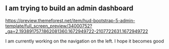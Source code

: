 ## I am trying to build an admin dashboard

https://preview.themeforest.net/item/hud-bootstrap-5-admin-template/full_screen_preview/34000752?_ga=2.193891757.1862081360.1672949722-2107722631.1672949722

I am currently working on the navigation on the left.
I hope it becomes good
